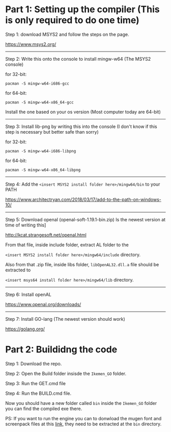 # Part 1: Setting up the compiler (This is only required to do one time)

Step 1: download MSYS2 and follow the steps on the page.

https://www.msys2.org/

--------------------------------------------------------------------------------------------------------------------------------------------

Step 2: Write this onto the console to install mingw-w64 (The MSYS2 console)

for 32-bit:

`pacman -S mingw-w64-i686-gcc`

for 64-bit:

`pacman -S mingw-w64-x86_64-gcc`

Install the one based on your os version (Most computer today are 64-bit)

--------------------------------------------------------------------------------------------------------------------------------------------

Step 3: Install lib-png by writing this into the console (I don't know if this step is necessary but better safe than sorry)

for 32-bit:

`pacman -S mingw-w64-i686-libpng`

for 64-bit:

`pacman -S mingw-w64-x86_64-libpng`

--------------------------------------------------------------------------------------------------------------------------------------------

Step 4: Add the `<insert MSYS2 install folder here>/mingw64/bin` to your PATH

https://www.architectryan.com/2018/03/17/add-to-the-path-on-windows-10/

--------------------------------------------------------------------------------------------------------------------------------------------

Step 5: Download openal (openal-soft-1.19.1-bin.zip) Is the newest version at time of writing this]

http://kcat.strangesoft.net/openal.html

From that file, inside include folder, extract AL folder to the

`<insert MSYS2 install folder here>/mingw64/include` directory.

Also from that .zip file, inside libs folder, `libOpenAL32.dll.a` file should be extracted to

`<insert msys64 install folder here>/mingw64/lib` directory.

--------------------------------------------------------------------------------------------------------------------------------------------

Step 6: Install openAL

https://www.openal.org/downloads/

--------------------------------------------------------------------------------------------------------------------------------------------

Step 7: Install GO-lang (The newest version should work)

https://golang.org/

# Part 2: Buildidng the code

Step 1: Download the repo.

Step 2: Open the Build folder insisde the `Ikemen_GO` folder.

Step 3: Run the GET.cmd file

Step 4: Run the BUILD.cmd file.

Now you should have a new folder called `bin` inside the `Ikemen_GO` folder you can find the compiled exe there.

PS: If you want to run the engine you can to donwload the mugen font and screenpack files at this [link](https://drive.google.com/file/d/1YCp5LYq-v1LSCFiq7a4RxLmJHdwZ4b0s/view),
they need to be extracted at the `bin` directory.